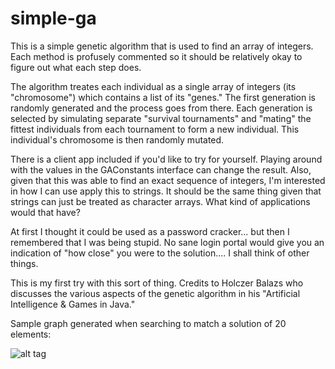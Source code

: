 # simple-ga
This is a simple genetic algorithm that is used to find an array of integers. Each method is profusely commented so it should be relatively okay to figure out what each step does. 

The algorithm treates each individual as a single array of integers (its "chromosome") which contains a list of its "genes." The first generation is randomly generated and the process goes from there. Each generation is selected by simulating separate "survival tournaments" and "mating" the fittest individuals from each tournament to form a new individual. This individual's chromosome is then randomly mutated.

There is a client app included if you'd like to try for yourself. Playing around with the values in the GAConstants interface can change the result. Also, given that this was able to find an exact sequence of integers, I'm interested in how I can use apply this to strings. It should be the same thing given that strings can just be treated as character arrays. What kind of applications would that have?

At first I thought it could be used as a password cracker... but then I remembered that I was being stupid. No sane login portal would give you an indication of "how close" you were to the solution.... I shall think of other things.

This is my first try with this sort of thing. Credits to Holczer Balazs who discusses the various aspects of the genetic algorithm in his "Artificial Intelligence & Games in Java."

Sample graph generated when searching to match a solution of 20 elements:

![alt tag](http://i.imgur.com/io8GQYU.png)
